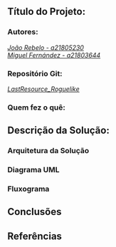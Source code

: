 ## Título do Projeto:

### Autores:

*[João Rebelo - a21805230](https://github.com/JBernardoRebelo)*<br />
*[Miguel Fernández - a21803644](https://github.com/MizuRyujin)*

### Repositório Git:

*[LastResource_Roguelike](https://github.com/JBernardoRebelo/LastResource_Roguelike)*

### Quem fez o quê:

## Descrição da Solução:

### Arquitetura da Solução

### Diagrama UML

### Fluxograma

## Conclusões

## Referências
